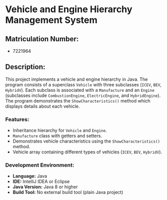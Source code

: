 # Vehicle and Engine Hierarchy Management System

## Matriculation Number:
- 7221964

## Description:
This project implements a vehicle and engine hierarchy in Java. The program consists of a superclass `Vehicle` with three subclasses (`ICEV`, `BEV`, `HybridV`). Each subclass is associated with a `Manufacture` and an `Engine` (subclasses include `CombustionEngine`, `ElectricEngine`, and `HybridEngine`). The program demonstrates the `ShowCharacteristics()` method which displays details about each vehicle.

### Features:
- Inheritance hierarchy for `Vehicle` and `Engine`.
- `Manufacture` class with getters and setters.
- Demonstrates vehicle characteristics using the `ShowCharacteristics()` method.
- Vehicle array containing different types of vehicles (`ICEV`, `BEV`, `HybridV`).

### Development Environment:
- **Language:** Java
- **IDE:** IntelliJ IDEA or Eclipse
- **Java Version:** Java 8 or higher
- **Build Tool:** No external build tool (plain Java project)


